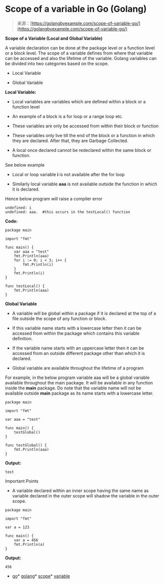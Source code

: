 <!--yml
category: 未分类
date: 2024-10-13 06:21:22
-->

# Scope of a variable in Go (Golang)

> 来源：[https://golangbyexample.com/scope-of-variable-go/](https://golangbyexample.com/scope-of-variable-go/)

**Scope of a Variable (Local and Global Variable)**

A variable declaration can be done at the package level or a function level or a block level. The scope of a variable defines from where that variable can be accessed and also the lifetime of the variable. Golang variables can be divided into two categories based on the scope.

*   Local Variable

*   Global Variable

**Local Variable:**

*   Local variables are variables which are defined within a block or a function level

*   An example of a block is a for loop or a range loop etc.

*   These variables are only be accessed from within their block or function

*   These variables only live till the end of the block or a function in which they are declared. After that, they are Garbage Collected.

*   A local once declared cannot be redeclared within the same block or function.

See below example

*   Local or loop variable **i** is not available after the for loop

*   Similarly local variable **aaa** is not available outside the function in which it is declared.

Hence below program will raise a compiler error

```
undefined: i
undefined: aaa.  #this occurs in the testLocal() function
```

**Code:**

```
package main

import "fmt"

func main() {
    var aaa = "test"
    fmt.Println(aaa)
    for i := 0; i < 3; i++ {
        fmt.Println(i)
    }
    fmt.Println(i)
}

func testLocal() {
    fmt.Println(aaa)
}
```

**Global Variable**

*   A variable will be global within a package if it is declared at the top of a file outside the scope of any function or block.

*   If this variable name starts with a lowercase letter then it can be accessed from within the package which contains this variable definition.

*   If the variable name starts with an uppercase letter then it can be accessed from an outside different package other than which it is declared.

*   Global variable are available throughout the lifetime of a program

For example, in the below program variable aaa will be a global variable available throughout the main package. It will be available in any function inside the **main** package. Do note that the variable name will not be available outside **main** package as its name starts with a lowercase letter.

```
package main

import "fmt"

var aaa = "test"

func main() {
    testGlobal()
}

func testGlobal() {
    fmt.Println(aaa)
}
```

**Output:**

```
test
```

Important Points

*   A variable declared within an inner scope having the same name as variable declared in the outer scope will shadow the variable in the outer scope.

```
package main

import "fmt"

var a = 123

func main() {
    var a = 456
    fmt.Println(a)
}
```

**Output:**

```
456
```

*   [go](https://golangbyexample.com/tag/go/)*   [golang](https://golangbyexample.com/tag/golang/)*   [scope](https://golangbyexample.com/tag/scope/)*   [variable](https://golangbyexample.com/tag/variable/)